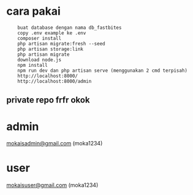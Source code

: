 # cara pakai
```
    buat database dengan nama db_fastbites
    copy .env example ke .env
    composer install
    php artisan migrate:fresh --seed
    php artisan storage:link
    php artisan migrate
    download node.js
    npm install
    npm run dev dan php artisan serve (menggunakan 2 cmd terpisah)
    http://localhost:8000/
    http://localhost:8000/admin
```
## private repo frfr okok
# admin
mokaisadmin@gmail.com
(moka1234)
# user
mokaisuser@gmail.com
(moka1234)
